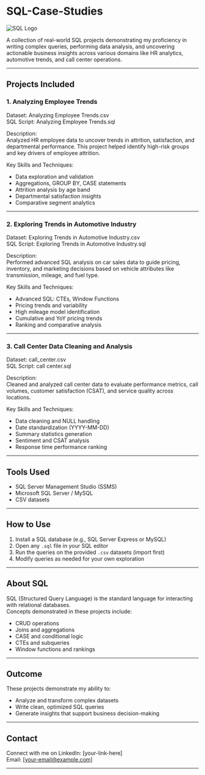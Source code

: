 # SQL-Case-Studies

![SQL Logo](https://img.icons8.com/color/48/000000/sql.png)

A collection of real-world SQL projects demonstrating my proficiency in writing complex queries, performing data analysis, and uncovering actionable business insights across various domains like HR analytics, automotive trends, and call center operations.

---

## Projects Included

### 1. Analyzing Employee Trends

Dataset: Analyzing Employee Trends.csv  
SQL Script: Analyzing Employee Trends.sql

Description:  
Analyzed HR employee data to uncover trends in attrition, satisfaction, and departmental performance. This project helped identify high-risk groups and key drivers of employee attrition.

Key Skills and Techniques:
- Data exploration and validation
- Aggregations, GROUP BY, CASE statements
- Attrition analysis by age band
- Departmental satisfaction insights
- Comparative segment analytics

---

### 2. Exploring Trends in Automotive Industry

Dataset: Exploring Trends in Automotive Industry.csv  
SQL Script: Exploring Trends in Automotive Industry.sql

Description:  
Performed advanced SQL analysis on car sales data to guide pricing, inventory, and marketing decisions based on vehicle attributes like transmission, mileage, and fuel type.

Key Skills and Techniques:
- Advanced SQL: CTEs, Window Functions
- Pricing trends and variability
- High mileage model identification
- Cumulative and YoY pricing trends
- Ranking and comparative analysis

---

### 3. Call Center Data Cleaning and Analysis

Dataset: call_center.csv  
SQL Script: call center.sql

Description:  
Cleaned and analyzed call center data to evaluate performance metrics, call volumes, customer satisfaction (CSAT), and service quality across locations.

Key Skills and Techniques:
- Data cleaning and NULL handling
- Date standardization (YYYY-MM-DD)
- Summary statistics generation
- Sentiment and CSAT analysis
- Response time performance ranking

---

## Tools Used

- SQL Server Management Studio (SSMS)
- Microsoft SQL Server / MySQL
- CSV datasets

---

## How to Use

1. Install a SQL database (e.g., SQL Server Express or MySQL)
2. Open any `.sql` file in your SQL editor
3. Run the queries on the provided `.csv` datasets (import first)
4. Modify queries as needed for your own exploration

---

## About SQL

SQL (Structured Query Language) is the standard language for interacting with relational databases.  
Concepts demonstrated in these projects include:
- CRUD operations
- Joins and aggregations
- CASE and conditional logic
- CTEs and subqueries
- Window functions and rankings

---

## Outcome

These projects demonstrate my ability to:
- Analyze and transform complex datasets
- Write clean, optimized SQL queries
- Generate insights that support business decision-making

---

## Contact

Connect with me on LinkedIn: [your-link-here]  
Email: [your-email@example.com]

---
